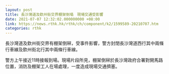 ```yaml
---
layout: post
title: 長沙灣道及欽州街交界棚架倒塌　現場交通受影響
date: 2021-07-07 12:32:02.000000000 +08:00
link: https://news.rthk.hk/rthk/ch/component/k2/1599589-20210707.htm
categories: rthk
---
```


長沙灣道及欽州街交界有棚架倒冧，受事件影響，警方封閉長沙灣道西行其中兩條行車線及欽州街北行其中兩條行車線。

警方上午接近11時接報到場。現場片段所見，棚架倒冧於長沙灣政府合署對開馬路位置，消防及棚架工人在場處理，一度造成現場交通擠塞。
